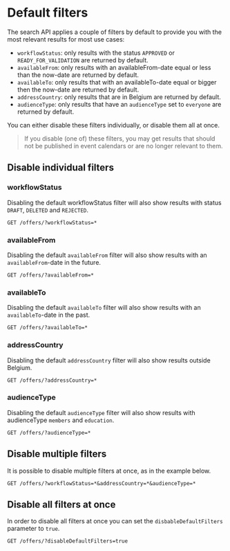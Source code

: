 # Default filters

The search API applies a couple of filters by default to provide you with the most relevant results for most use cases:

-   `workflowStatus`: only results with the status `APPROVED` or `READY_FOR_VALIDATION` are returned by default.
-   `availableFrom`: only results with an availableFrom-date equal or less than the now-date are returned by default.
-   `availableTo`: only results that with an availableTo-date equal or bigger then the now-date are returned by default.
-   `addressCountry`: only results that are in Belgium are returned by default.
-   `audienceType`: only results that have an `audienceType` set to `everyone` are returned by default.

You can either disable these filters individually, or disable them all at once.

<!-- theme: info -->

> If you disable (one of) these filters, you may get results that should not be published in event calendars or are no longer relevant to them.

## Disable individual filters
### workflowStatus
Disabling the default workflowStatus filter will also show results with status `DRAFT`, `DELETED` and `REJECTED`.

```
GET /offers/?workflowStatus=*
```

### availableFrom
Disabling the default `availableFrom` filter will also show results with an `availableFrom`-date in the future. 

```
GET /offers/?availableFrom=*
```

### availableTo
Disabling the default `availableTo` filter will also show results with an `availableTo`-date in the past. 

```
GET /offers/?availableTo=*
```

### addressCountry
Disabling the default `addressCountry` filter will also show results outside Belgium.
```
GET /offers/?addressCountry=*
```

### audienceType
Disabling the default `audienceType` filter will also show results with audienceType `members` and `education`.
```
GET /offers/?audienceType=*
```

## Disable multiple filters
It is possible to disable multiple filters at once, as in the example below.

```
GET /offers/?workflowStatus=*&addressCountry=*&audienceType=*
```

## Disable all filters at once
In order to disable all filters at once you can set the `disbableDefaultFilters` parameter to `true`.
```
GET /offers/?disableDefaultFilters=true
```
